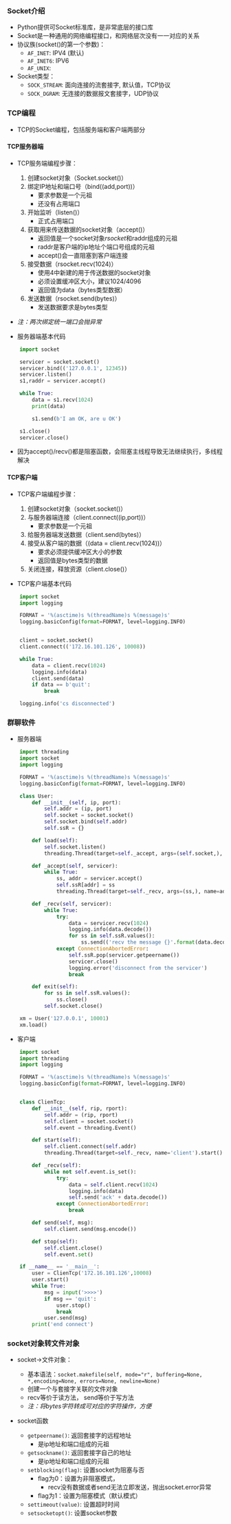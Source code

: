 ### Socket介绍
- Python提供可Socket标准库，是非常底层的接口库
- Socket是一种通用的网络编程接口，和网络层次没有一一对应的关系
- 协议族(socket()的第一个参数)：
    - `AF_INET`: IPV4 (默认)
    - `AF_INET6`: IPV6
    - `AF_UNIX`: 
- Socket类型：
    - `SOCK_STREAM`: 面向连接的流套接字, 默认值，TCP协议
    - `SOCK_DGRAM`:  无连接的数据报文套接字，UDP协议

### TCP编程
- TCP的Socket编程，包括服务端和客户端两部分

#### TCP服务器端
- TCP服务端编程步骤：
    1. 创建socket对象（Socket.socket()）
    2. 绑定IP地址和端口号（bind((add,port))）
        - 要求参数是一个元祖
        - 还没有占用端口
    3. 开始监听（listen()）
        - 正式占用端口
    4. 获取用来传送数据的socket对象（accept()）
        - 返回值是一个socket对象*rsocket*和raddr组成的元祖
        - raddr是客户端的ip地址个端口号组成的元祖
        - accept()会一直阻塞到客户端连接
    5. 接受数据（rsocket.recv(1024)）
        - 使用4中新建的用于传送数据的socket对象
        - 必须设置缓冲区大小，建议1024/4096
        - 返回值为data（bytes类型数据）
    6. 发送数据（rsocket.send(bytes)）
        - 发送数据要求是bytes类型
- *注：两次绑定统一端口会抛异常*

- 服务器端基本代码
```Python
    import socket

    servicer = socket.socket()
    servicer.bind(('127.0.0.1', 12345))
    servicer.listen()
    s1,raddr = servicer.accept()

    while True:
        data = s1.recv(1024)
        print(data)

        s1.send(b'I am OK, are u OK')

    s1.close()
    servicer.close()
```
- 因为accept()/recv()都是阻塞函数，会阻塞主线程导致无法继续执行，多线程解决

#### TCP客户端
- TCP客户端编程步骤：
    1. 创建socket对象（socket.socket()）
    2. 与服务器端连接（client.connect((ip,port))）
        - 要求参数是一个元祖
    3. 给服务器端发送数据（client.send(bytes)）
    4. 接受从客户端的数据（(data = client.recv(1024))）
        - 要求必须提供缓冲区大小的参数
        - 返回值是bytes类型的数据
    5. 关闭连接，释放资源（client.close()）

- TCP客户端基本代码
```Python
    import socket
    import logging

    FORMAT = '%(asctime)s %(threadName)s %(message)s'
    logging.basicConfig(format=FORMAT, level=logging.INFO)


    client = socket.socket()
    client.connect(('172.16.101.126', 10008))

    while True:
        data = client.recv(1024)
        logging.info(data)
        client.send(data)
        if data == b'quit':
            break

    logging.info('cs disconnected')
```

### 群聊软件
- 服务器端
```Python
    import threading
    import socket
    import logging

    FORMAT = '%(asctime)s %(threadName)s %(message)s'
    logging.basicConfig(format=FORMAT, level=logging.INFO)

    class User:
        def __init__(self, ip, port):
            self.addr = (ip, port)
            self.socket = socket.socket()
            self.socket.bind(self.addr)
            self.ssR = {}

        def load(self):
            self.socket.listen()
            threading.Thread(target=self._accept, args=(self.socket,), name=self.addr[0]).start()

        def _accept(self, servicer):
            while True:
                ss, addr = servicer.accept()
                self.ssR[addr] = ss
                threading.Thread(target=self._recv, args=(ss,), name=addr[0]).start()

        def _recv(self, servicer):
            while True:
                try:
                    data = servicer.recv(1024)
                    logging.info(data.decode())
                    for ss in self.ssR.values():
                        ss.send(('recv the message {}'.format(data.decode()).encode()))
                except ConnectionAbortedError:
                    self.ssR.pop(servicer.getpeername())
                    servicer.close()
                    logging.error('disconnect from the servicer')
                    break

        def exit(self):
            for ss in self.ssR.values():
                ss.close()
            self.socket.close()

    xm = User('127.0.0.1', 10001)
    xm.load()
```

- 客户端
```Python
    import socket
    import threading
    import logging

    FORMAT = '%(asctime)s %(threadName)s %(message)s'
    logging.basicConfig(format=FORMAT, level=logging.INFO)


    class ClienTcp:
        def __init__(self, rip, rport):
            self.addr = (rip, rport)
            self.client = socket.socket()
            self.event = threading.Event()

        def start(self):
            self.client.connect(self.addr)
            threading.Thread(target=self._recv, name='client').start()

        def _recv(self):
            while not self.event.is_set():
                try:
                    data = self.client.recv(1024)
                    logging.info(data)
                    self.send('ack' + data.decode())
                except ConnectionAbortedError:
                    break

        def send(self, msg):
            self.client.send(msg.encode())

        def stop(self):
            self.client.close()
            self.event.set()

    if __name__ == '__main__':
        user = ClienTcp('172.16.101.126',10008)
        user.start()
        while True:
            msg = input('>>>>')
            if msg == 'quit':
                user.stop()
                break
            user.send(msg)
        print('end connect')
```

### socket对象转文件对象
- socket->文件对象：
    - 基本语法：`socket.makefile(self, mode="r", buffering=None, *,encoding=None, errors=None, newline=None)`
    - 创建一个与套接字关联的文件对象
    - recv等价于读方法， send等价于写方法
    - *注：将bytes字符转成可对应的字符操作，方便*

- socket函数
    - `getpeername()`: 返回套接字的远程地址
        - 是ip地址和端口组成的元祖
    - `getsockname()`: 返回套接字自己的地址
        - 是ip地址和端口组成的元祖
    - `setblocking(flag)`: 设置socket为阻塞与否
        - flag为0：设置为非阻塞模式，
            - recv没有数据或者send无法立即发送，抛出socket.error异常
        - flag为1：设置为阻塞模式（默认模式）
    - `settimeout(value)`: 设置超时时间
    - `setsocketopt()`: 设置socket参数